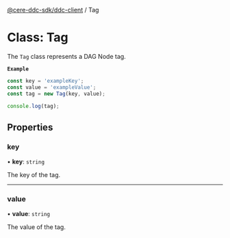 [@cere-ddc-sdk/ddc-client](../README.md) / Tag

# Class: Tag

The `Tag` class represents a DAG Node tag.

**`Example`**

```typescript
const key = 'exampleKey';
const value = 'exampleValue';
const tag = new Tag(key, value);

console.log(tag);
```

## Properties

### key

• **key**: `string`

The key of the tag.

___

### value

• **value**: `string`

The value of the tag.
